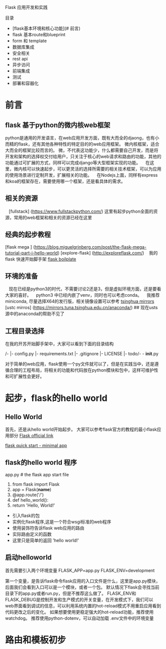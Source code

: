 
Flask 应用开发和实践

目录

* [flask基本环境和核心功能](# 前言)
* flask 基本route和blueprint
* form 和 template
* 数据库集成
* 安全相关
* rest api  
* 异步访问
* 前端集成
* 测试
* 部署和容器化


# 前言  
## flask 基于python的微内核web框架
python是通用的开发语言，在web应用开发方面，既有大而全的djaong，也有小而精的flask，还有其他各种特性的特定目的的web应用框架。
微内核框架，适合大而全的框架比较而言的。
微，不代表这功能少，什么都需要自己开发，而是将开发和架构的选择权交付给用户，只关注于核心的web请求和路由的功能，其他的功能通过可扩展的方式，同样可以完成django等大型框架实现的功能。
  
在这里，微内核可以快速起步，可以更灵活的选择所需要的相关技术框架，可以为应用的使用场景进行定制开发，扩展相关的功能。
  
在Nodejs上面，同样有express和koa的框架存在，需要使用哪一个框架，还是看具体的需求。
  
## 相关的资源
  
[fullstack] (https://www.fullstackpython.com/)
这里有起步python全面的资源，常用的web框架和相关的资源已经在这里
  
## 经典的起步教程
[flask mega ] (https://blog.miguelgrinberg.com/post/the-flask-mega-tutorial-part-i-hello-world)
[explore-flask] (http://exploreflask.com/)
  
我的flask 快速开始脚手架
[flask boilplate](http://github.com/hhao99/f3)
  
## 环境的准备
  
现在已经是python3的时代，不需要讨论2还是3，但是虚拟环境方面，还是要看大家的喜好。
  
python3 中已经内嵌了venv，同时也可以考虑conda。
  
我推荐miniconda, 尽量选择X64的发行版，相关镜像设置可以参考
[tsinghua mirrors](https://mirrors.tuna.tsinghua.edu.cn/help/anaconda/)
[ustc mirros] (https://mirrors.tuna.tsinghua.edu.cn/anaconda/) ## 现在usts源中的anaconda的帮助不见了

## 工程目录选择
在我的开苏开始脚手架中，大家可以看到下面的目录结构

/-
|- config.py
|- requirements.txt
|- .gitignore
|- LICENSE
|- todo/-
      - __init__.py

对于简单的web应用，flask使用一个py文件就可以了，但是在实践当中，还是遵循合理的工程布局，将相关的功能和代码放在python模块和包中，这样可维护性和可扩展性会更好。



# 起步，flask的hello world
## Hello World 
首先，还是从hello world开始起步。
大家可以参考flask官方的教程的最小flask应用部分
[Flask official link](https://flask.palletsprojects.com/en/1.1.x/)

[flask quick start - minimal app](https://flask.palletsprojects.com/en/1.1.x/quickstart/#a-minimal-application)

## flask的hello world 程序
app.py # the flask app start file

1. from flask import Flask
2. app = Flask(__name__)
3. @app.route('/')
4. def hello_world():
5.	return 'Hello, World!'

* 引入flask的包
* 实例化flask程序,这是一个符合wsgi标准的web程序
* 使用装饰符告诉flask web应用的路由
* 实际路由定义的函数
* 这里只是简单的返回 ’hello world!'

## 启动helloworld
首先需要引入两个环境变量
FLASK_APP=app.py
FLASK_ENV=development

第一个变量，是告诉flask命令flask应用的入口文件是什么，这里是app.py模块，后面我们会看到入口可以是一个模块，或者一个包。
默认情况下flask会寻找当前目录下的app.py或者run.py，但是不推荐这么做了。
FLASK_ENV和 FLASK_DEBUG是控制开发和生产模式的开关变量，在开发模式下，我们可以web界面看到调试的信息，可以利用系统内置的hot-reload模式不用重启应用看到代码更改之后的变化。
如果想要使用更稳定强大的hot-reload功能，推荐使用watchdog。
推荐使用python-dotenv，可以自动加载 .env文件中的环境变量

# 路由和模板初步

